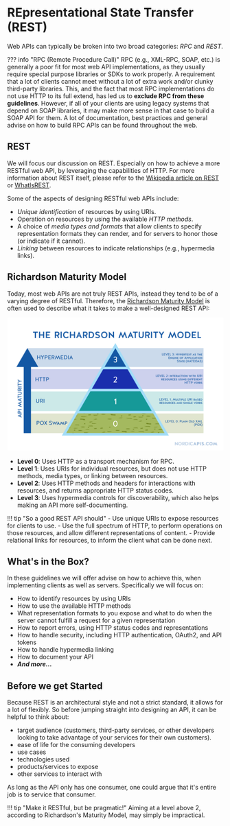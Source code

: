 # REpresentational State Transfer (REST)

Web APIs can typically be broken into two broad categories: *RPC* and *REST*.


??? info "RPC (Remote Procedure Call)"
    RPC (e.g., XML-RPC, SOAP, etc.) is generally a poor fit for most web API implementations, as they usually require special purpose libraries or SDKs to work properly.
    A requirement that a lot of clients cannot meet without a lot of extra work and/or clunky third-party libraries. This, and the fact that most RPC implementations do not use HTTP to its full extend, has led us to **exclude RPC from these guidelines**. However, if all of your clients are using legacy systems that depend on SOAP libraries, it may make more sense in that case to build a SOAP API for them. A lot of documentation, best practices and general advise on how to build RPC APIs can be found throughout the web.

## REST

We will focus our discussion on REST. Especially on how to achieve a more RESTful web API, by leveraging the capabilities of HTTP. For more information about REST itself, please refer to the [Wikipedia article on REST](http://en.wikipedia.org/wiki/Representational_state_transfer) or [WhatIsREST](<http://whatisrest.com>).

Some of the aspects of designing RESTful web APIs include:

- *Unique identification* of resources by using URIs.
- Operation on resources by using the available *HTTP methods*.
- A choice of *media types and formats* that allow clients to specify representation formats they can render, and for servers to honor those (or indicate if it cannot).
- *Linking* between resources to indicate relationships (e.g., hypermedia links).

## Richardson Maturity Model

Today, most web APIs are not truly REST APIs, instead they tend to be of a varying degree of RESTful. Therefore, the [Richardson Maturity Model](http://martinfowler.com/articles/richardsonMaturityModel.html) is often used to describe what it takes to make a well-designed REST API:

![ichardson Maturity Model](./imgs/richardson-maturity-model.png)


- **Level 0**: Uses HTTP as a transport mechanism for RPC.
- **Level 1**: Uses URIs for individual resources, but does not use HTTP methods, media types, or linking between resources.
- **Level 2**: Uses HTTP methods and headers for interactions with resources, and returns appropriate HTTP status codes.
- **Level 3**: Uses hypermedia controls for discoverability, which also helps making an API more self-documenting.

!!! tip "So a good REST API should"
    - Use unique URIs to expose resources for clients to use.
    - Use the full spectrum of HTTP, to perform operations on those resources, and allow different representations of content.
    - Provide relational links for resources, to inform the client what can be done next.

## What's in the Box?

In these guidelines we will offer advise on how to achieve this, when implementing clients as well as servers. Specifically we will focus on:

- How to identify resources by using URIs
- How to use the available HTTP methods
- What representation formats to you expose and what to do when the server cannot fulfill a request for a given representation
- How to report errors, using HTTP status codes and representations
- How to handle security, including HTTP authentication, OAuth2, and API tokens
- How to handle hypermedia linking
- How to document your API
- **_And more..._**

## Before we get Started

Because REST is an architectural style and not a strict standard, it allows for a lot of flexibly. So before jumping straight into designing an API, it can be helpful to think about:

- target audience (customers, third-party services, or other developers looking to take advantage of your services for their own customers).
- ease of life for the consuming developers
- use cases
- technologies used
- products/services to expose
- other services to interact with

As long as the API only has one consumer, one could argue that it's entire job is to service that consumer. 

!!! tip "Make it RESTful, but be pragmatic!"
    Aiming at a level above 2, according to Richardson's Maturity Model, may simply be impractical.